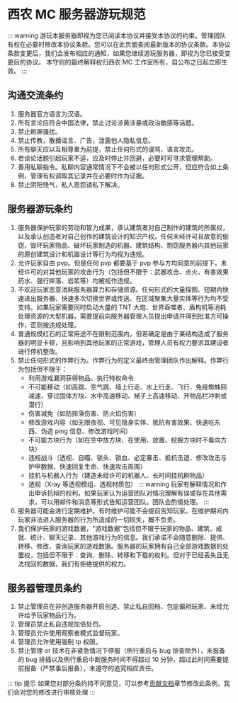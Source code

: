 # 西农 MC 服务器游玩规范

::: warning
游玩本服务器即视为您已阅读本协议并接受本协议的约束。管理团队有权在必要时修改本协议条款。您可以在此页面查阅最新版本的协议条款。本协议条款变更后，我们会发布相应的通知，如果您继续游玩服务器，即视为您已接受变更后的协议。
本守则的最终解释权归西农 MC 工作室所有，自公布之日起立即生效。
:::

## 沟通交流条约

1. 服务器官方语言为汉语。
2. 所有言论应符合中国法律，禁止讨论涉黄涉暴或政治敏感等话题。
3. 禁止刷屏骚扰。
4. 禁止传教，散播谣言、广告，泄露他人隐私信息。
5. 所有聊天应以互相尊重为前提，禁止任何形式的谩骂、语言攻击。
6. 若谈论话题引起玩家不适，应及时停止并回避，必要时可寻求管理帮助。
7. 善用私聊指令。私聊内容通常情况下不会被以任何形式公开，但应符合如上条例，管理有权调取其记录并在必要时作为证据。
8. 禁止阴阳怪气，私人恩怨请私下解决。

## 服务器游玩条约

1. 服务器保护玩家的劳动和智力成果，承认建筑者对自己制作的建筑的所属权，以及承认创造者对自己创作的建筑设计的知识产权。任何未经许可且故意的偷窃、毁坏玩家物品、破坏玩家制造的机器、建筑结构、剽窃服务器内其他玩家的原创建筑设计和机器设计等行为均视为违规。
2. 允许玩家自由 pvp。但是任何 pvp 都要基于 pvp 参与方均同意的前提下。未经许可的对其他玩家的攻击行为（包括但不限于：武器攻击、点火、有害效果药水、强行摔落、岩浆等）均被视作违规。
3. 不欢迎玩家恶意消耗服务器算力和存储资源。任何形式的大量探图、短期内快速进出服务器、快速多次切换世界或传送、在区域聚集大量实体等行为均不受支持。如果玩家需要同时启动大量的 TNT 大炮、世界吞噬者、盾构机等消耗处理资源的大型机器，需要提前向服务器管理人员提出申请并得到批准方可操作，否则按违规处理。
4. 普通规模红石的正常用途不在限制范围内，但若确定是由于某结构造成了服务器的明显卡顿，且影响到其他玩家的正常游戏，管理人员有权力要求其建设者进行停机整改。
5. 禁止任何形式的作弊行为。作弊行为的定义最终由管理团队作出解释。作弊行为包括但不限于：
   - 利用游戏漏洞获得物品、执行特权命令
   - 不可能移动（如高跳、空气跳、墙上行走、水上行走、飞行、免疫蜘蛛网减速、穿过固体方块、水中高速移动、梯子上高速移动、开物品栏冲刺或潜行）
   - 伤害减免（如防摔落伤害、防火焰伤害）
   - 修改游戏内容（如无限夜视、可见隐身实体、抵抗有害效果、快速吃东西、伪造 ping 信息、修改游戏时间）
   - 不可能方块行为（如在空中放方块、在使用、放置、挖掘方块时不看向方块）
   - 违规战斗（透视、自瞄、锁头、锁血、必定暴击、抵抗击退、修改攻击与护甲数据、快速回复生命、快速攻击周围）
   - 挂机与机器人行为（建造未经许可的机器人、长时间挂机刷物品）
   - 透视（Xray 等透视模组、透视材质包）
     ::: warning 玩家有解释情况和作出申诉抗辩的权利，如果玩家认为运营团队对情况理解有误或存在其他需求，可以用邮件和消息等形式告知运营团队。团队会酌情处理。
     :::
6. 服务器可能会进行定期维护。有时维护可能不会提前告知玩家。在维护期间内玩家非法进入服务器的行为所造成的一切损失，概不负责。
7. 我们保护玩家的游戏数据，"游戏数据"包括但不限于玩家的物品、建筑、成就、统计、聊天记录、其他游戏行为的信息。我们承诺不会随意删除、提供、转移、修改、查询玩家的游戏数据。服务器的玩家拥有自己全部游戏数据的处置权，包括但不限于：查询、删除、转移和下载的权利。但对于已经丢失且无法找回的数据，我们有拒绝提供的权力。

## 服务器管理员条约

1. 禁止管理员在非创造服务器开启创造、禁止私自回档、包庇偏袒玩家、未经允许给予玩家物品行为。
2. 管理员禁止私自违规加倍处罚。
3. 管理员允许使用观察者模式监督玩家。
4. 管理员允许使用强制 tp 权限。
5. 禁止管理 or 技术在非紧急情况下停服（例行重启与 bug 排查除外），未报备的 bug 排插以及例行重启中断服务时间不得超过 10 分钟，超过此时间需要提前报备（严禁事后报备），未遵守的追究相应责任。

::: tip 提示
如果您对部分条约持不同意见，可以参考[贡献文档](/guide/contributing.html)章节修改此条例，我们会对您的修改进行审核处理
:::

